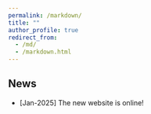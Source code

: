 ```yaml
---
permalink: /markdown/
title: ""
author_profile: true
redirect_from: 
  - /md/
  - /markdown.html
---
```


News
------
* [Jan-2025] The new website is online!

